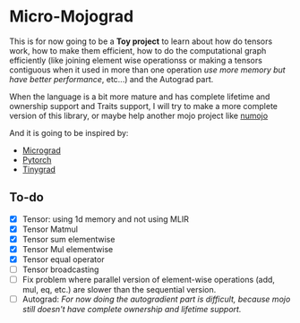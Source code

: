 # Micro-Mojograd

This is for now going to be a **Toy project** to learn about how do tensors work, how to make them efficient, how to do the computational graph efficiently (like joining element wise operationss or making a tensors contiguous when it used in more than one operation *use more memory but have better performance*, etc...) and the Autograd part.

When the language is a bit more mature and has complete lifetime and ownership support and Traits support, I will try to make a more complete version of this library, or maybe help another mojo project like [numojo](https://github.com/MadAlex1997/Mojo-Arrays)

And it is going to be inspired by:

-   [Micrograd](https://github.com/karpathy/micrograd)
-   [Pytorch](https://github.com/pytorch/pytorch)
-   [Tinygrad](https://github.com/tinygrad/tinygrad)

## To-do

-   [x] Tensor: using 1d memory and not using MLIR
-   [x] Tensor Matmul
-   [x] Tensor sum elementwise
-   [x] Tensor Mul elementwise
-   [x] Tensor equal operator
-   [ ] Tensor broadcasting
-   [ ] Fix problem where parallel version of element-wise operations (add, mul, eq, etc.) are slower than the sequential version.
-   [ ] Autograd: _For now doing the autogradient part is difficult, because mojo still doesn't have complete ownership and lifetime support._
